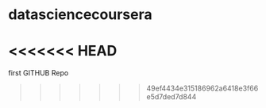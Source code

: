 # datasciencecoursera
<<<<<<< HEAD
=======
first GITHUB Repo 
>>>>>>> 49ef4434e315186962a6418e3f66e5d7ded7d844
